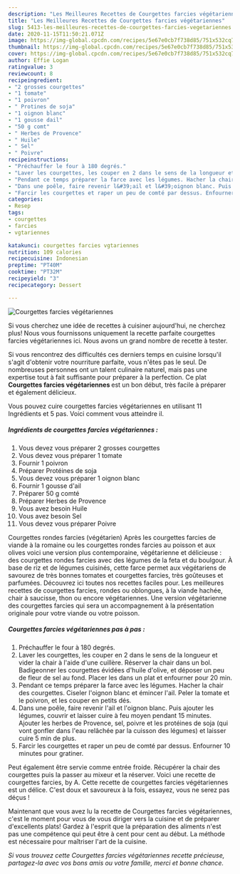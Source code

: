 ```yaml
---
description: "Les Meilleures Recettes de Courgettes farcies végétariennes"
title: "Les Meilleures Recettes de Courgettes farcies végétariennes"
slug: 5413-les-meilleures-recettes-de-courgettes-farcies-vegetariennes
date: 2020-11-15T11:50:21.071Z
image: https://img-global.cpcdn.com/recipes/5e67e0cb7f738d85/751x532cq70/courgettes-farcies-vegetariennes-photo-principale-de-la-recette.jpg
thumbnail: https://img-global.cpcdn.com/recipes/5e67e0cb7f738d85/751x532cq70/courgettes-farcies-vegetariennes-photo-principale-de-la-recette.jpg
cover: https://img-global.cpcdn.com/recipes/5e67e0cb7f738d85/751x532cq70/courgettes-farcies-vegetariennes-photo-principale-de-la-recette.jpg
author: Effie Logan
ratingvalue: 3
reviewcount: 8
recipeingredient:
- "2 grosses courgettes"
- "1 tomate"
- "1 poivron"
- " Protines de soja"
- "1 oignon blanc"
- "1 gousse dail"
- "50 g comt"
- " Herbes de Provence"
- " Huile"
- " Sel"
- " Poivre"
recipeinstructions:
- "Préchauffer le four à 180 degrés."
- "Laver les courgettes, les couper en 2 dans le sens de la longueur et vider la chair à l&#39;aide d&#39;une cuillère. Réserver la chair dans un bol. Badigeonner les courgettes évidées d&#39;huile d&#39;olive, et déposer un peu de fleur de sel au fond. Placer les dans un plat et enfourner pour 20 min."
- "Pendant ce temps préparer la farce avec les légumes. Hacher la chair des courgettes. Ciseler l&#39;oignon blanc et émincer l&#39;ail. Peler la tomate et le poivron, et les couper en petits dés."
- "Dans une poêle, faire revenir l&#39;ail et l&#39;oignon blanc. Puis ajouter les légumes, couvrir et laisser cuire à feu moyen pendant 15 minutes. Ajouter les herbes de Provence, sel, poivre et les protéines de soja (qui vont gonfler dans l&#39;eau relâchée par la cuisson des légumes) et laisser cuire 5 min de plus."
- "Farcir les courgettes et raper un peu de comté par dessus. Enfourner 10 minutes pour gratiner."
categories:
- Resep
tags:
- courgettes
- farcies
- vgtariennes

katakunci: courgettes farcies vgtariennes 
nutrition: 109 calories
recipecuisine: Indonesian
preptime: "PT40M"
cooktime: "PT32M"
recipeyield: "3"
recipecategory: Dessert

---
```



![Courgettes farcies végétariennes](https://img-global.cpcdn.com/recipes/5e67e0cb7f738d85/751x532cq70/courgettes-farcies-vegetariennes-photo-principale-de-la-recette.jpg)

Si vous cherchez une idée de recettes à cuisiner aujourd'hui, ne cherchez plus! Nous vous fournissons uniquement la recette parfaite courgettes farcies végétariennes ici. Nous avons un grand nombre de recette à tester.

Si vous rencontrez des difficultés ces derniers temps en cuisine lorsqu'il s'agit d'obtenir votre nourriture parfaite, vous n'êtes pas le seul. De nombreuses personnes ont un talent culinaire naturel, mais pas une expertise tout à fait suffisante pour préparer à la perfection. Ce plat <strong> Courgettes farcies végétariennes </strong> est un bon début, très facile à préparer et également délicieux.

<!--inarticleads1-->

Vous pouvez cuire courgettes farcies végétariennes en utilisant 11 Ingrédients et 5 pas. Voici comment vous atteindre il.

##### Ingrédients de courgettes farcies végétariennes :

1. Vous devez vous préparer 2 grosses courgettes
1. Vous devez vous préparer 1 tomate
1. Fournir 1 poivron
1. Préparer  Protéines de soja
1. Vous devez vous préparer 1 oignon blanc
1. Fournir 1 gousse d&#39;ail
1. Préparer 50 g comté
1. Préparer  Herbes de Provence
1. Vous avez besoin  Huile
1. Vous avez besoin  Sel
1. Vous devez vous préparer  Poivre


Courgettes rondes farcies (végétarien) Après les courgettes farcies de viande à la romaine ou les courgettes rondes farcies au poisson et aux olives voici une version plus contemporaine, végétarienne et délicieuse : des courgettes rondes farcies avec des légumes de la feta et du boulgour. À base de riz et de légumes cuisinés, cette farce permet aux végétariens de savourez de très bonnes tomates et courgettes farcies, très goûteuses et parfumées. Découvrez ici toutes nos recettes faciles pour. Les meilleures recettes de courgettes farcies, rondes ou oblongues, à la viande hachée, chair à saucisse, thon ou encore végétariennes. Une version végétarienne des courgettes farcies qui sera un accompagnement à la présentation originale pour votre viande ou votre poisson. 

<!--inarticleads2-->

##### Courgettes farcies végétariennes pas à pas :

1. Préchauffer le four à 180 degrés.
1. Laver les courgettes, les couper en 2 dans le sens de la longueur et vider la chair à l&#39;aide d&#39;une cuillère. Réserver la chair dans un bol. Badigeonner les courgettes évidées d&#39;huile d&#39;olive, et déposer un peu de fleur de sel au fond. Placer les dans un plat et enfourner pour 20 min.
1. Pendant ce temps préparer la farce avec les légumes. Hacher la chair des courgettes. Ciseler l&#39;oignon blanc et émincer l&#39;ail. Peler la tomate et le poivron, et les couper en petits dés.
1. Dans une poêle, faire revenir l&#39;ail et l&#39;oignon blanc. Puis ajouter les légumes, couvrir et laisser cuire à feu moyen pendant 15 minutes. Ajouter les herbes de Provence, sel, poivre et les protéines de soja (qui vont gonfler dans l&#39;eau relâchée par la cuisson des légumes) et laisser cuire 5 min de plus.
1. Farcir les courgettes et raper un peu de comté par dessus. Enfourner 10 minutes pour gratiner.


Peut également être servie comme entrée froide. Récupérer la chair des courgettes puis la passer au mixeur et la réserver. Voici une recette de courgettes farcies, by A. Cette recette de courgettes farcies végétariennes est un délice. C&#39;est doux et savoureux à la fois, essayez, vous ne serez pas déçus ! 

<!--inarticleads1-->

<p>
Maintenant que vous avez lu la recette de Courgettes farcies végétariennes, c'est le moment pour vous de vous diriger vers la cuisine et de préparer d'excellents plats! Gardez à l'esprit que la préparation des aliments n'est pas une compétence qui peut être à cent pour cent au début. La méthode est nécessaire pour maîtriser l'art de la cuisine.
</p>

<p>
<i>Si vous trouvez cette Courgettes farcies végétariennes recette précieuse, partagez-la avec vos bons amis ou votre famille, merci et bonne chance.</i>
</p>
